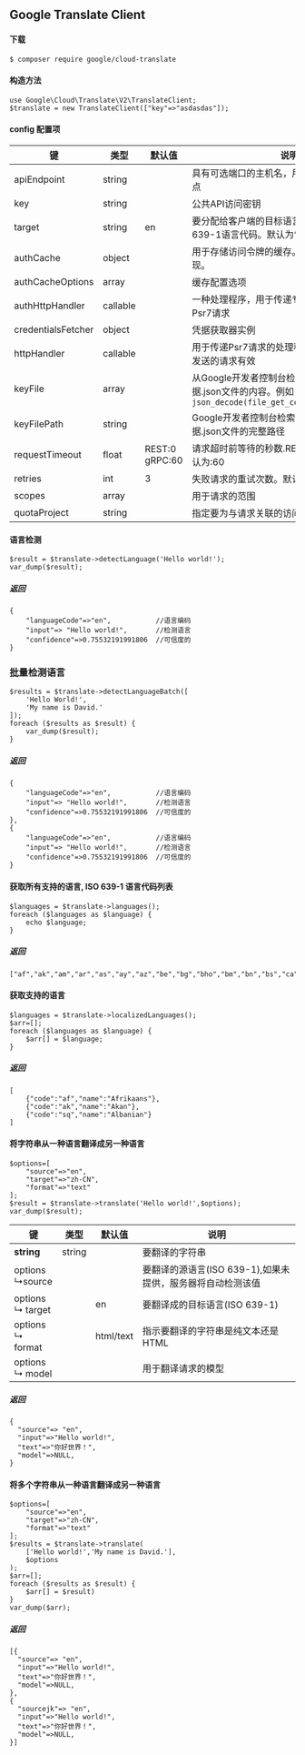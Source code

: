 ## Google Translate Client

#### 下载

```
$ composer require google/cloud-translate
```

#### 构造方法

```
use Google\Cloud\Translate\V2\TranslateClient;
$translate = new TranslateClient(["key"=>"asdasdas"]);
```

#### config 配置项

| 键 | 类型 | 默认值 | 说明 |
|---|----|-----|----|
| apiEndpoint | string |  | 具有可选端口的主机名，用于代替服务的默认端点 |
| key | string |  | 公共API访问密钥 |
| target | string | en | 要分配给客户端的目标语言。必须是有效的ISO 639-1语言代码。默认为“en”（英语） |
| authCache | object |  | 用于存储访问令牌的缓存。默认为简单的内存实现。 |
| authCacheOptions | array |  | 缓存配置选项 |
| authHttpHandler | callable |  | 一种处理程序，用于传递专门用于身份验证的Psr7请求 |
| credentialsFetcher | object |  | 凭据获取器实例 |
| httpHandler | callable |  | 用于传递Psr7请求的处理程序。仅对通过REST发送的请求有效 |
| keyFile | array |  | 从Google开发者控制台检索到的服务帐户凭据.json文件的内容。例如：`json_decode(file_get_contents($path),true)` |
| keyFilePath | string |  | Google开发者控制台检索到的服务帐户凭据.json文件的完整路径 |
| requestTimeout | float | REST:0 gRPC:60 | 请求超时前等待的秒数.REST默认为:0,gRPC默认为:60 |
| retries | int | 3 | 失败请求的重试次数。默认为3 |
| scopes | array |  | 用于请求的范围 |
| quotaProject | string |  | 指定要为与请求关联的访问费用计费的用户项目 |

#### 语言检测

```
$result = $translate->detectLanguage('Hello world!');
var_dump($result);
```

##### 返回

```
{
	"languageCode"=>"en",			//语言编码 
	"input"=> "Hello world!",		//检测语言
	"confidence"=>0.75532191991806	//可信度的
}
```

### 批量检测语言

```
$results = $translate->detectLanguageBatch([
    'Hello World!',
    'My name is David.'
]);
foreach ($results as $result) {
    var_dump($result);
}
```

##### 返回

```
{
	"languageCode"=>"en",			//语言编码 
	"input"=> "Hello world!",		//检测语言
	"confidence"=>0.75532191991806	//可信度的
},
{
	"languageCode"=>"en",			//语言编码 
	"input"=> "Hello world!",		//检测语言
	"confidence"=>0.75532191991806	//可信度的
}
```

#### 获取所有支持的语言, ISO 639-1 语言代码列表

```
$languages = $translate->languages();
foreach ($languages as $language) {
    echo $language;
}
```

##### 返回

```
["af","ak","am","ar","as","ay","az","be","bg","bho","bm","bn","bs","ca","ceb","ckb","co","cs","cy","da","de","doi","dv",]
```

#### 获取支持的语言

```
$languages = $translate->localizedLanguages();
$arr=[];
foreach ($languages as $language) {
    $arr[] = $language;
}
```

##### 返回

```
[
    {"code":"af","name":"Afrikaans"},
    {"code":"ak","name":"Akan"},
    {"code":"sq","name":"Albanian"}
]
```

#### 将字符串从一种语言翻译成另一种语言

```
$options=[
    "source"=>"en",
    "target"=>"zh-CN",
    "format"=>"text"
];
$result = $translate->translate('Hello world!',$options);
var_dump($result);
```

| 键 | 类型 | 默认值 | 说明 |
|---|----|-----|----|
| **string** | string |  | 要翻译的字符串 |
| options<br />↳source |  |  | 要翻译的源语言(ISO 639-1),如果未提供，服务器将自动检测该值 |
| options<br />↳ target |  | en | 要翻译成的目标语言(ISO 639-1) |
| options<br />↳ format |  | html/text | 指示要翻译的字符串是纯文本还是 HTML |
| options<br />↳ model |  |  | 用于翻译请求的模型 |

##### 返回

```
{
  "source"=> "en",
  "input"=>"Hello world!",
  "text"=>"你好世界！",
  "model"=>NULL,
}
```

#### 将多个字符串从一种语言翻译成另一种语言

```
$options=[
    "source"=>"en",
    "target"=>"zh-CN",
    "format"=>"text"
];
$results = $translate->translate(
    ['Hello world!','My name is David.'],
    $options
);
$arr=[];
foreach ($results as $result) {
    $arr[] = $result)
}
var_dump($arr);
```

##### 返回

```
[{
  "source"=> "en",
  "input"=>"Hello world!",
  "text"=>"你好世界！",
  "model"=>NULL,
},
{
  "sourcejk"=> "en",
  "input"=>"Hello world!",
  "text"=>"你好世界！",
  "model"=>NULL,
}]
```